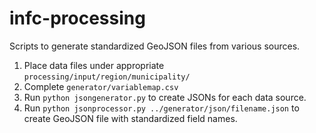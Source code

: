 # infc-processing
Scripts to generate standardized GeoJSON files from various sources.

1. Place data files under appropriate `processing/input/region/municipality/`
2. Complete `generator/variablemap.csv`
3. Run `python jsongenerator.py` to create JSONs for each data source.
4. Run `python jsonprocessor.py ../generator/json/filename.json` to create GeoJSON file with standardized field names.

